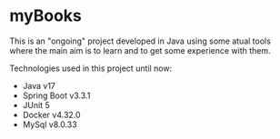# myBooks

This is an "ongoing" project developed in Java using some atual tools where the main aim is to learn and to get some experience with them.

Technologies used in this project until now:

- Java v17
- Spring Boot v3.3.1
- JUnit 5
- Docker v4.32.0
- MySql v8.0.33
